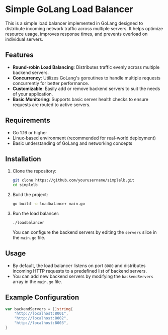 # Simple GoLang Load Balancer

This is a simple load balancer implemented in GoLang designed to distribute incoming network traffic across multiple servers. It helps optimize resource usage, improves response times, and prevents overload on individual servers.

## Features

- **Round-robin Load Balancing**: Distributes traffic evenly across multiple backend servers.
- **Concurrency**: Utilizes GoLang's goroutines to handle multiple requests concurrently for better performance.
- **Customizable**: Easily add or remove backend servers to suit the needs of your application.
- **Basic Monitoring**: Supports basic server health checks to ensure requests are routed to active servers.

## Requirements

- Go 1.16 or higher
- Linux-based environment (recommended for real-world deployment)
- Basic understanding of GoLang and networking concepts

## Installation

1. Clone the repository:
    ```bash
    git clone https://github.com/yourusername/simplelb.git
    cd simplelb
    ```

2. Build the project:
    ```bash
    go build -o loadbalancer main.go
    ```

3. Run the load balancer:
    ```bash
    ./loadbalancer
    ```

   You can configure the backend servers by editing the `servers` slice in the `main.go` file.

## Usage

- By default, the load balancer listens on port `8080` and distributes incoming HTTP requests to a predefined list of backend servers.
- You can add new backend servers by modifying the `backendServers` array in the `main.go` file.

## Example Configuration

```go
var backendServers = []string{
    "http://localhost:8001",
    "http://localhost:8002",
    "http://localhost:8003",
}
